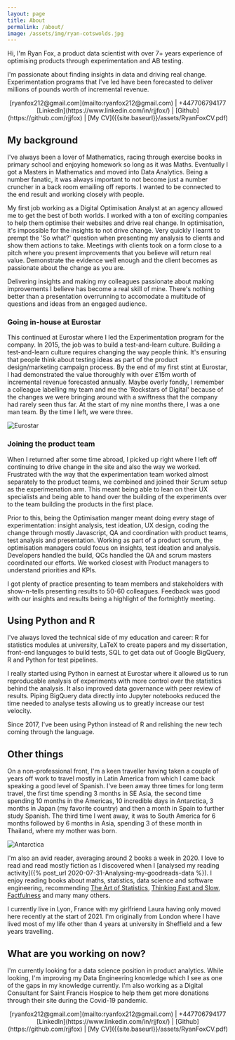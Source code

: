 ```yaml
---
layout: page
title: About
permalink: /about/
image: /assets/img/ryan-cotswolds.jpg
---
```


Hi, I'm Ryan Fox, a product data scientist with over 7+ years experience of optimising products through experimentation and AB testing.

I'm passionate about finding insights in data and driving real change. Experimentation programs that I've led have been forecasted to deliver millions of pounds worth of incremental revenue.

<div align="center">
<i class="fas fa-envelope-square"></i> [ryanfox212@gmail.com](mailto:ryanfox212@gmail.com) | <i class="fas fa-phone"></i> +447706794177
<br>
<i class="fab fa-linkedin-in"></i> [LinkedIn](https://www.linkedin.com/in/rjjfox/) | <i class="fab fa-github"></i> [Github](https://github.com/rjjfox) | <i class="fas fa-user"></i> [My CV]({{site.baseurl}}/assets/RyanFoxCV.pdf)
</div>

## My background

I've always been a lover of Mathematics, racing through exercise books in primary school and enjoying homework so long as it was Maths. Eventually I got a Masters in Mathematics and moved into Data Analytics. Being a number fanatic, it was always important to not become just a number cruncher in a back room emailing off reports. I wanted to be connected to the end result and working closely with people.

My first job working as a Digital Optimisation Analyst at an agency allowed me to get the best of both worlds. I worked with a ton of exciting companies to help them optimise their websites and drive real change. In optimisation, it's impossible for the insights to not drive change. Very quickly I learnt to prempt the 'So what?' question when presenting my analysis to clients and show them actions to take. Meetings with clients took on a form close to a pitch where you present improvements that you believe will return real value. Demonstrate the evidence well enough and the client becomes as passionate about the change as you are.

Delivering insights and making my colleagues passionate about making improvements I believe has become a real skill of mine. There's nothing better than a presentation overrunning to accomodate a multitude of questions and ideas from an engaged audience.

### Going in-house at Eurostar

This continued at Eurostar where I led the Experimentation program for the company. In 2015, the job was to build a test-and-learn culture. Building a test-and-learn culture requires changing the way people think. It's ensuring that people think about testing ideas as part of the product design/marketing campaign process. By the end of my first stint at Eurostar, I had demonstrated the value thoroughly with over £15m worth of incremental revenue forecasted annually. Maybe overly fondly, I remember a colleague labelling my team and me the 'Rockstars of Digital' because of the changes we were bringing around with a swiftness that the company had rarely seen thus far. At the start of my nine months there, I was a one man team. By the time I left, we were three.

![Eurostar]({{site.baseurl}}/assets/img/EurostarOneForMany.jpg)

### Joining the product team

When I returned after some time abroad, I picked up right where I left off continuing to drive change in the site and also the way we worked. Frustrated with the way that the experimentation team worked almost separately to the product teams, we combined and joined their Scrum setup as the experimenation arm. This meant being able to lean on their UX specialists and being able to hand over the building of the experiments over to the team building the products in the first place.

Prior to this, being the Optimisation manger meant doing every stage of experimentation: insight analysis, test ideation, UX design, coding the change through mostly Javascript, QA and coordination with product teams, test analysis and presentation. Working as part of a product scrum, the optimisation managers could focus on insights, test ideation and analysis. Developers handled the build, QCs handled the QA and scrum masters coordinated our efforts. We worked closest with Product managers to understand priorities and KPIs.

I got plenty of practice presenting to team members and stakeholders with show-n-tells presenting results to 50-60 colleagues. Feedback was good with our insights and results being a highlight of the fortnightly meeting.

## Using Python and R

I've always loved the technical side of my education and career: R for statistics modules at university, LaTeX to create papers and my dissertation, front-end languages to build tests, SQL to get data out of Google BigQuery, R and Python for test pipelines.

I really started using Python in earnest at Eurostar where it allowed us to run reproducable analysis of experiments with more control over the statistics behind the analysis. It also improved data governance with peer review of results. Piping BigQuery data directly into Jupyter notebooks reduced the time needed to analyse tests allowing us to greatly increase our test velocity.

Since 2017, I've been using Python instead of R and relishing the new tech coming through the language.

## Other things

On a non-professional front, I'm a keen traveller having taken a couple of years off work to travel mostly in Latin America from which I came back speaking a good level of Spanish. I've been away three times for long term travel, the first time spending 3 months in SE Asia, the second time spending 10 months in the Americas, 10 incredible days in Antarctica, 3 months in Japan (my favorite country) and then a month in Spain to further study Spanish. The third time I went away, it was to South America for 6 months followed by 6 months in Asia, spending 3 of these month in Thailand, where my mother was born.

![Antarctica]({{site.baseurl}}/assets/img/antarctica-zeplin.jpeg)

I'm also an avid reader, averaging around 2 books a week in 2020. I love to read and read mostly fiction as I discovered when I [analysed my reading activity]({% post_url 2020-07-31-Analysing-my-goodreads-data %}). I enjoy reading books about maths, statistics, data science and software engineering, recommending [The Art of Statistics](https://www.goodreads.com/book/show/43722897-the-art-of-statistics), [Thinking Fast and Slow](https://www.goodreads.com/book/show/11468377-thinking-fast-and-slow), [Factfulness](https://www.goodreads.com/book/show/34890015-factfulness) and many many others.

I currently live in Lyon, France with my girlfriend Laura having only moved here recently at the start of 2021. I'm originally from London where I have lived most of my life other than 4 years at university in Sheffield and a few years travelling.

## What are you working on now?

I'm currently looking for a data science position in product analytics. While looking, I'm improving my Data Engineering knowledge which I see as one of the gaps in my knowledge currently. I'm also working as a Digital Consultant for Saint Francis Hospice to help them get more donations through their site during the Covid-19 pandemic.

<div align="center">
<i class="fas fa-envelope-square"></i> [ryanfox212@gmail.com](mailto:ryanfox212@gmail.com) | <i class="fas fa-phone"></i> +447706794177
<br>
<i class="fab fa-linkedin-in"></i> [LinkedIn](https://www.linkedin.com/in/rjjfox/) | <i class="fab fa-github"></i> [Github](https://github.com/rjjfox) | <i class="fas fa-user"></i> [My CV]({{site.baseurl}}/assets/RyanFoxCV.pdf)
</div>
